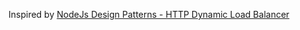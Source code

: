 Inspired by [NodeJs Design Patterns - HTTP Dynamic Load Balancer](https://github.com/PacktPublishing/Node.js-Design-Patterns-Third-Edition/tree/master/12-scalability-and-architectural-patterns/06-http-dynamic-load-balancer)